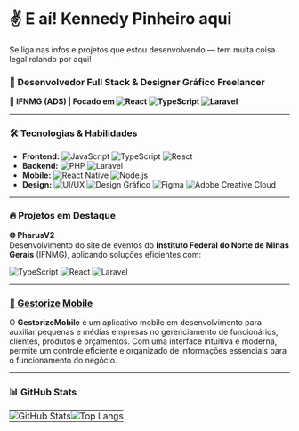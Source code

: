 # ✌️ E aí! Kennedy Pinheiro aqui
Se liga nas infos e projetos que estou desenvolvendo — tem muita coisa legal rolando por aqui!
###

### 🚀 Desenvolvedor Full Stack & Designer Gráfico Freelancer  
**📍 IFNMG (ADS) | Focado em ![React](https://img.shields.io/badge/React-61DAFB?style=flat&logo=react)  ![TypeScript](https://img.shields.io/badge/TypeScript-3178C6?style=flat&logo=typescript&logoColor=white) ![Laravel](https://img.shields.io/badge/Laravel-FF2D20?style=flat&logo=laravel&logoColor=white)**  

---
 
### 🛠️ Tecnologias & Habilidades  
- **Frontend:**   ![JavaScript](https://img.shields.io/badge/JavaScript-F7DF1E?style=flat&logo=javascript)    ![TypeScript](https://img.shields.io/badge/TypeScript-3178C6?style=flat&logo=typescript&logoColor=white)     ![React](https://img.shields.io/badge/React-61DAFB?style=flat&logo=react)
- **Backend:**    ![PHP](https://img.shields.io/badge/PHP-777BB4?style=flat&logo=php&logoColor=white)    ![Laravel](https://img.shields.io/badge/Laravel-FF2D20?style=flat&logo=laravel&logoColor=white)
- **Mobile:**     ![React Native](https://img.shields.io/badge/React_Native-61DAFB?style=flat&logo=react&logoColor=white)  ![Node.js](https://img.shields.io/badge/Node.js-339933?style=flat&logo=nodedotjs&logoColor=white)
- **Design:**     ![UI/UX](https://img.shields.io/badge/UI%2FUX-FF6B6B?style=flat&logo=adobexd&logoColor=white)    ![Design Gráfico](https://img.shields.io/badge/Design_Gráfico-9999FF?style=flat&logo=scribus&logoColor=white)    ![Figma](https://img.shields.io/badge/Figma-F24E1E?style=flat&logo=figma&logoColor=white)     ![Adobe Creative Cloud](https://img.shields.io/badge/Adobe%20Creative%20Cloud-DA1F26?style=flat&logo=adobecreativecloud&logoColor=white)

---
### 🔥 Projetos em Destaque  

**🌐 PharusV2**  
Desenvolvimento do site de eventos do **Instituto Federal do Norte de Minas Gerais** (IFNMG), aplicando soluções eficientes com:  

![TypeScript](https://img.shields.io/badge/TypeScript-3178C6?style=flat&logo=typescript&logoColor=white)  ![React](https://img.shields.io/badge/React-61DAFB?style=flat&logo=react)  ![Laravel](https://img.shields.io/badge/Laravel-FF2D20?style=flat&logo=laravel&logoColor=white)  


---

### [📱 Gestorize Mobile](https://github.com/KennedyPinheiro/GestorizeMobile)

O **GestorizeMobile** é um aplicativo mobile em desenvolvimento para auxiliar pequenas e médias empresas no gerenciamento de funcionários, clientes, produtos e orçamentos. Com uma interface intuitiva e moderna, permite um controle eficiente e organizado de informações essenciais para o funcionamento do negócio.

---


### 📊 GitHub Stats  
<div align="center">
<table>
  <tr>
    <td style="border: none; padding: 0;">
      <img src="https://github-readme-stats.vercel.app/api?username=KennedyPinheiro&show_icons=true&theme=radical&hide_border=true" alt="GitHub Stats" />
    </td> 
    <td style="border: none; padding: 0;">
      <img src="https://github-readme-stats.vercel.app/api/top-langs/?username=KennedyPinheiro&layout=compact&theme=radical&hide_border=true" alt="Top Langs" />
    </td>
  </tr>
</table>

</div>
